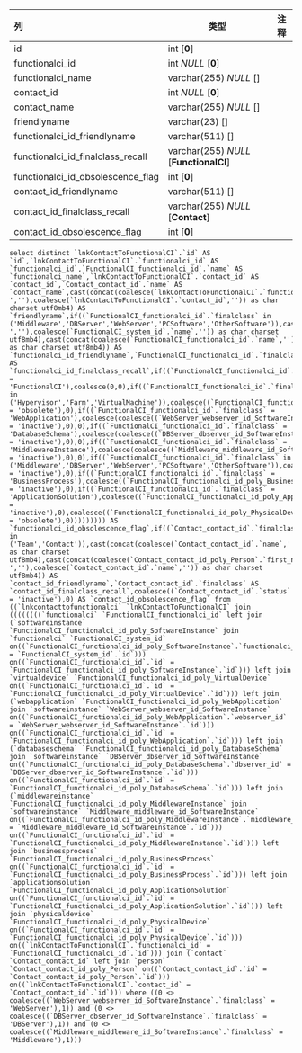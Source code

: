 | 列                                | 类型                                   | 注释 |
| :-------------------------------- | -------------------------------------- | ---- |
| id                                | int [**0**]                            |      |
| functionalci_id                   | int *NULL* [**0**]                     |      |
| functionalci_name                 | varchar(255) *NULL* []                 |      |
| contact_id                        | int *NULL* [**0**]                     |      |
| contact_name                      | varchar(255) *NULL* []                 |      |
| friendlyname                      | varchar(23) []                         |      |
| functionalci_id_friendlyname      | varchar(511) []                        |      |
| functionalci_id_finalclass_recall | varchar(255) *NULL* [**FunctionalCI**] |      |
| functionalci_id_obsolescence_flag | int [**0**]                            |      |
| contact_id_friendlyname           | varchar(511) []                        |      |
| contact_id_finalclass_recall      | varchar(255) *NULL* [**Contact**]      |      |
| contact_id_obsolescence_flag      | int [**0**]                            |      |

```
select distinct `lnkContactToFunctionalCI`.`id` AS `id`,`lnkContactToFunctionalCI`.`functionalci_id` AS `functionalci_id`,`FunctionalCI_functionalci_id`.`name` AS `functionalci_name`,`lnkContactToFunctionalCI`.`contact_id` AS `contact_id`,`Contact_contact_id`.`name` AS `contact_name`,cast(concat(coalesce(`lnkContactToFunctionalCI`.`functionalci_id`,''),coalesce(' ',''),coalesce(`lnkContactToFunctionalCI`.`contact_id`,'')) as char charset utf8mb4) AS `friendlyname`,if((`FunctionalCI_functionalci_id`.`finalclass` in ('Middleware','DBServer','WebServer','PCSoftware','OtherSoftware')),cast(concat(coalesce(`FunctionalCI_functionalci_id`.`name`,''),coalesce(' ',''),coalesce(`FunctionalCI_system_id`.`name`,'')) as char charset utf8mb4),cast(concat(coalesce(`FunctionalCI_functionalci_id`.`name`,'')) as char charset utf8mb4)) AS `functionalci_id_friendlyname`,`FunctionalCI_functionalci_id`.`finalclass` AS `functionalci_id_finalclass_recall`,if((`FunctionalCI_functionalci_id`.`finalclass` = 'FunctionalCI'),coalesce(0,0),if((`FunctionalCI_functionalci_id`.`finalclass` in ('Hypervisor','Farm','VirtualMachine')),coalesce((`FunctionalCI_functionalci_id_poly_VirtualDevice`.`status` = 'obsolete'),0),if((`FunctionalCI_functionalci_id`.`finalclass` = 'WebApplication'),coalesce(coalesce((`WebServer_webserver_id_SoftwareInstance`.`status` = 'inactive'),0),0),if((`FunctionalCI_functionalci_id`.`finalclass` = 'DatabaseSchema'),coalesce(coalesce((`DBServer_dbserver_id_SoftwareInstance`.`status` = 'inactive'),0),0),if((`FunctionalCI_functionalci_id`.`finalclass` = 'MiddlewareInstance'),coalesce(coalesce((`Middleware_middleware_id_SoftwareInstance`.`status` = 'inactive'),0),0),if((`FunctionalCI_functionalci_id`.`finalclass` in ('Middleware','DBServer','WebServer','PCSoftware','OtherSoftware')),coalesce((`FunctionalCI_functionalci_id_poly_SoftwareInstance`.`status` = 'inactive'),0),if((`FunctionalCI_functionalci_id`.`finalclass` = 'BusinessProcess'),coalesce((`FunctionalCI_functionalci_id_poly_BusinessProcess`.`status` = 'inactive'),0),if((`FunctionalCI_functionalci_id`.`finalclass` = 'ApplicationSolution'),coalesce((`FunctionalCI_functionalci_id_poly_ApplicationSolution`.`status` = 'inactive'),0),coalesce((`FunctionalCI_functionalci_id_poly_PhysicalDevice`.`status` = 'obsolete'),0))))))))) AS `functionalci_id_obsolescence_flag`,if((`Contact_contact_id`.`finalclass` in ('Team','Contact')),cast(concat(coalesce(`Contact_contact_id`.`name`,'')) as char charset utf8mb4),cast(concat(coalesce(`Contact_contact_id_poly_Person`.`first_name`,''),coalesce(' ',''),coalesce(`Contact_contact_id`.`name`,'')) as char charset utf8mb4)) AS `contact_id_friendlyname`,`Contact_contact_id`.`finalclass` AS `contact_id_finalclass_recall`,coalesce((`Contact_contact_id`.`status` = 'inactive'),0) AS `contact_id_obsolescence_flag` from ((`lnkcontacttofunctionalci` `lnkContactToFunctionalCI` join ((((((((`functionalci` `FunctionalCI_functionalci_id` left join (`softwareinstance` `FunctionalCI_functionalci_id_poly_SoftwareInstance` join `functionalci` `FunctionalCI_system_id` on((`FunctionalCI_functionalci_id_poly_SoftwareInstance`.`functionalci_id` = `FunctionalCI_system_id`.`id`))) on((`FunctionalCI_functionalci_id`.`id` = `FunctionalCI_functionalci_id_poly_SoftwareInstance`.`id`))) left join `virtualdevice` `FunctionalCI_functionalci_id_poly_VirtualDevice` on((`FunctionalCI_functionalci_id`.`id` = `FunctionalCI_functionalci_id_poly_VirtualDevice`.`id`))) left join (`webapplication` `FunctionalCI_functionalci_id_poly_WebApplication` join `softwareinstance` `WebServer_webserver_id_SoftwareInstance` on((`FunctionalCI_functionalci_id_poly_WebApplication`.`webserver_id` = `WebServer_webserver_id_SoftwareInstance`.`id`))) on((`FunctionalCI_functionalci_id`.`id` = `FunctionalCI_functionalci_id_poly_WebApplication`.`id`))) left join (`databaseschema` `FunctionalCI_functionalci_id_poly_DatabaseSchema` join `softwareinstance` `DBServer_dbserver_id_SoftwareInstance` on((`FunctionalCI_functionalci_id_poly_DatabaseSchema`.`dbserver_id` = `DBServer_dbserver_id_SoftwareInstance`.`id`))) on((`FunctionalCI_functionalci_id`.`id` = `FunctionalCI_functionalci_id_poly_DatabaseSchema`.`id`))) left join (`middlewareinstance` `FunctionalCI_functionalci_id_poly_MiddlewareInstance` join `softwareinstance` `Middleware_middleware_id_SoftwareInstance` on((`FunctionalCI_functionalci_id_poly_MiddlewareInstance`.`middleware_id` = `Middleware_middleware_id_SoftwareInstance`.`id`))) on((`FunctionalCI_functionalci_id`.`id` = `FunctionalCI_functionalci_id_poly_MiddlewareInstance`.`id`))) left join `businessprocess` `FunctionalCI_functionalci_id_poly_BusinessProcess` on((`FunctionalCI_functionalci_id`.`id` = `FunctionalCI_functionalci_id_poly_BusinessProcess`.`id`))) left join `applicationsolution` `FunctionalCI_functionalci_id_poly_ApplicationSolution` on((`FunctionalCI_functionalci_id`.`id` = `FunctionalCI_functionalci_id_poly_ApplicationSolution`.`id`))) left join `physicaldevice` `FunctionalCI_functionalci_id_poly_PhysicalDevice` on((`FunctionalCI_functionalci_id`.`id` = `FunctionalCI_functionalci_id_poly_PhysicalDevice`.`id`))) on((`lnkContactToFunctionalCI`.`functionalci_id` = `FunctionalCI_functionalci_id`.`id`))) join (`contact` `Contact_contact_id` left join `person` `Contact_contact_id_poly_Person` on((`Contact_contact_id`.`id` = `Contact_contact_id_poly_Person`.`id`))) on((`lnkContactToFunctionalCI`.`contact_id` = `Contact_contact_id`.`id`))) where ((0 <> coalesce((`WebServer_webserver_id_SoftwareInstance`.`finalclass` = 'WebServer'),1)) and (0 <> coalesce((`DBServer_dbserver_id_SoftwareInstance`.`finalclass` = 'DBServer'),1)) and (0 <> coalesce((`Middleware_middleware_id_SoftwareInstance`.`finalclass` = 'Middleware'),1)))
```

